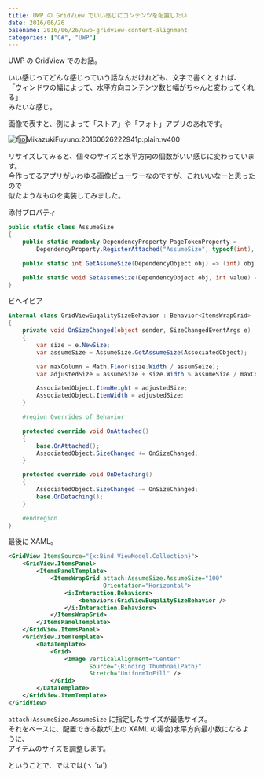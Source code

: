 ```yaml
---
title: UWP の GridView でいい感じにコンテンツを配置したい
date: 2016/06/26
basename: 2016/06/26/uwp-gridview-content-alignment
categories: ["C#", "UWP"]
---
```


UWP の GridView でのお話。

いい感じってどんな感じっていう話なんだけれども、文字で書くとすれば、  
「ウィンドウの幅によって、水平方向コンテンツ数と幅がちゃんと変わってくれる」  
みたいな感じ。

画像で表すと、例によって「ストア」や「フォト」アプリのあれです。

![f:id:MikazukiFuyuno:20160626222941p:plain:w400](https://assets.natsuneko.blog/images/20160626/20160626222941.png "f:id:MikazukiFuyuno:20160626222941p:plain:w400")

リサイズしてみると、個々のサイズと水平方向の個数がいい感じに変わっています。  
今作ってるアプリがいわゆる画像ビューワーなのですが、これいいなーと思ったので  
似たようなものを実装してみました。

添付プロパティ

```cs
public static class AssumeSize
{
    public static readonly DependencyProperty PageTokenProperty =
        DependencyProperty.RegisterAttached("AssumeSize", typeof(int), typeof(AssumeSize), new PropertyMetadata(-1));

    public static int GetAssumeSize(DependencyObject obj) => (int) obj.GetValue(PageTokenProperty);

    public static void SetAssumeSize(DependencyObject obj, int value) => obj.SetValue(PageTokenProperty, value);
}
```

ビヘイビア

```cs
internal class GridViewEuqalitySizeBehavior : Behavior<ItemsWrapGrid>
{
    private void OnSizeChanged(object sender, SizeChangedEventArgs e)
    {
        var size = e.NewSize;
        var assumeSize = AssumeSize.GetAssumeSize(AssociatedObject);

        var maxColumn = Math.Floor(size.Width / assumSeize);
        var adjustedSize = assumeSize + size.Width % assumeSize / maxColumn;

        AssociatedObject.ItemHeight = adjustedSize;
        AssociatedObject.ItemWidth = adjustedSize;
    }

    #region Overrides of Behavior

    protected override void OnAttached()
    {
        base.OnAttached();
        AssociatedObject.SizeChanged += OnSizeChanged;
    }

    protected override void OnDetaching()
    {
        AssociatedObject.SizeChanged -= OnSizeChanged;
        base.OnDetaching();
    }

    #endregion
}
```

最後に XAML。

```xml
<GridView ItemsSource="{x:Bind ViewModel.Collection}">
    <GridView.ItemsPanel>
        <ItemsPanelTemplate>
            <ItemsWrapGrid attach:AssumeSize.AssumeSize="100"
                           Orientation="Horizontal">
                <i:Interaction.Behaviors>
                    <behaviors:GridViewEuqalitySizeBehavior />
                </i:Interaction.Behaviors>
            </ItemsWrapGrid>
        </ItemsPanelTemplate>
    </GridView.ItemsPanel>
    <GridView.ItemTemplate>
        <DataTemplate>
            <Grid>
                <Image VerticalAlignment="Center"
                       Source="{Binding ThumbnailPath}"
                       Stretch="UniformToFill" />
            </Grid>
        </DataTemplate>
    </GridView.ItemTemplate>
</GridView>
```

`attach:AssumeSize.AssumeSize` に指定したサイズが最低サイズ。  
それをベースに、配置できる数が(上の XAML の場合)水平方向最小数になるように、  
アイテムのサイズを調整します。

ということで、ではでは(ヽ ´ω\`)
